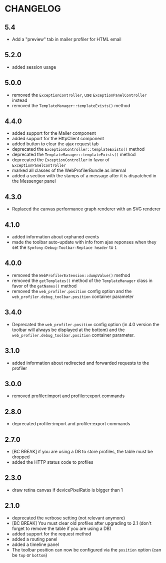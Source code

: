 CHANGELOG
=========

5.4
---

 * Add a "preview" tab in mailer profiler for HTML email

5.2.0
-----

 * added session usage

5.0.0
-----

 * removed the `ExceptionController`, use `ExceptionPanelController` instead
 * removed the `TemplateManager::templateExists()` method

4.4.0
-----

 * added support for the Mailer component
 * added support for the HttpClient component
 * added button to clear the ajax request tab
 * deprecated the `ExceptionController::templateExists()` method
 * deprecated the `TemplateManager::templateExists()` method
 * deprecated the `ExceptionController` in favor of `ExceptionPanelController`
 * marked all classes of the WebProfilerBundle as internal
 * added a section with the stamps of a message after it is dispatched in the Messenger panel

4.3.0
-----

 * Replaced the canvas performance graph renderer with an SVG renderer

4.1.0
-----

 * added information about orphaned events
 * made the toolbar auto-update with info from ajax reponses when they set the
   `Symfony-Debug-Toolbar-Replace header` to `1`

4.0.0
-----

 * removed the `WebProfilerExtension::dumpValue()` method
 * removed the `getTemplates()` method of the `TemplateManager` class in favor of the ``getNames()`` method
 * removed the `web_profiler.position` config option and the
   `web_profiler.debug_toolbar.position` container parameter

3.4.0
-----

 * Deprecated the `web_profiler.position` config option (in 4.0 version the toolbar
   will always be displayed at the bottom) and the `web_profiler.debug_toolbar.position`
   container parameter.

3.1.0
-----

 * added information about redirected and forwarded requests to the profiler

3.0.0
-----

 * removed profiler:import and profiler:export commands

2.8.0
-----

 * deprecated profiler:import and profiler:export commands

2.7.0
-----

 * [BC BREAK] if you are using a DB to store profiles, the table must be dropped
 * added the HTTP status code to profiles

2.3.0
-----

 * draw retina canvas if devicePixelRatio is bigger than 1

2.1.0
-----

 * deprecated the verbose setting (not relevant anymore)
 * [BC BREAK] You must clear old profiles after upgrading to 2.1 (don't forget
   to remove the table if you are using a DB)
 * added support for the request method
 * added a routing panel
 * added a timeline panel
 * The toolbar position can now be configured via the `position` option (can
   be `top` or `bottom`)
